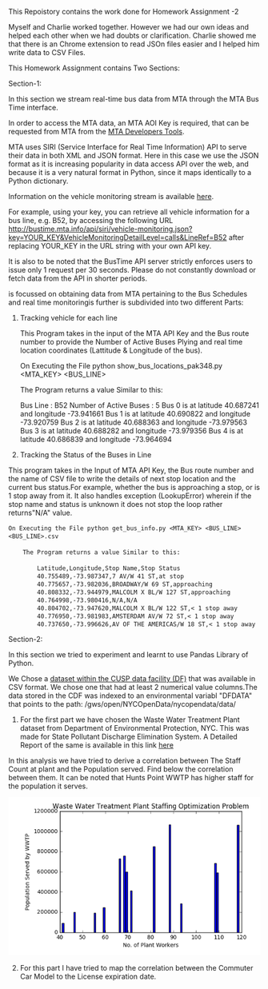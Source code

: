 This Repoistory contains the work done for Homework Assignment -2 

Myself and Charlie worked together. However we had our own ideas and helped each other when we had doubts or clarification. Charlie showed  me that there is an Chrome extension to read JSOn files easier and I helped him write data to CSV Files.

This Homework Assignment contains Two Sections:

Section-1:

In this section we stream real-time bus data from MTA through the MTA Bus Time interface. 

In order to access the MTA data, an MTA AOI Key is required, that can be requested from MTA from the [MTA Developers Tools](http://bustime.mta.info/wiki/Developers/Index).

MTA uses  SIRI (Service Interface for Real Time Information) API to serve their data in both XML and JSON format. Here in this case we use the JSON format as it is increasing popularity in data access API over the web, and because it is a very natural format in Python, since it maps identically to a Python dictionary. 

Information on the vehicle monitoring stream is available [here](http://bustime.mta.info/wiki/Developers/SIRIVehicleMonitoring).

For example, using your key, you can retrieve all vehicle information for a bus line, e.g. B52, by accessing the following URL http://bustime.mta.info/api/siri/vehicle-monitoring.json?key=YOUR_KEY&VehicleMonitoringDetailLevel=calls&LineRef=B52 after replacing YOUR_KEY in the URL string with your own API key.

It is also to be noted that the BusTime API server strictly enforces users to issue only 1 request per 30 seconds. Please do not constantly download or fetch data from the API in
shorter periods.




is focussed on obtaining data from MTA pertaining to the Bus Schedules and real time monitoringis further is subdivided into two different Parts:

1. Tracking vehicle for each line

    This Program takes in the input of the MTA API Key and the Bus route number to provide the Number of Active Buses Plying and real time location coordinates (Lattitude & Longitude of the bus).
    
    On Executing the File python show_bus_locations_pak348.py <MTA_KEY> <BUS_LINE>
    
    The Program returns a value Similar to this:
    
      Bus Line : B52
        Number of Active Buses : 5
        Bus 0 is at latitude 40.687241 and longitude -73.941661
        Bus 1 is at latitude 40.690822 and longitude -73.920759
        Bus 2 is at latitude 40.688363 and longitude -73.979563
        Bus 3 is at latitude 40.688282 and longitude -73.979356
        Bus 4 is at latitude 40.686839 and longitude -73.964694
        
        
2. Tracking the Status of the Buses in Line

This program takes in the Input of MTA API Key, the Bus route number and the name of CSV file to write the details of next stop location and the current bus status.For example, whether the bus is approaching a stop, or is 1 stop away from it. It also handles exception (LookupError) wherein if the stop name and status is unknown it does not stop the loop rather returns"N/A" value.
    
    On Executing the File python get_bus_info.py <MTA_KEY> <BUS_LINE> <BUS_LINE>.csv
    
        The Program returns a value Similar to this:
        
            Latitude,Longitude,Stop Name,Stop Status
            40.755489,-73.987347,7 AV/W 41 ST,at stop
            40.775657,-73.982036,BROADWAY/W 69 ST,approaching
            40.808332,-73.944979,MALCOLM X BL/W 127 ST,approaching
            40.764998,-73.980416,N/A,N/A
            40.804702,-73.947620,MALCOLM X BL/W 122 ST,< 1 stop away
            40.776950,-73.981983,AMSTERDAM AV/W 72 ST,< 1 stop away
            40.737650,-73.996626,AV OF THE AMERICAS/W 18 ST,< 1 stop away
            
Section-2:

In this section we tried to experiment and learnt to use Pandas Library of Python.

We Chose a [dataset within the CUSP data facility (DF)](https://datahub.cusp.nyu.edu/data-catalog) that was available in CSV format. We chose one that had at least 2 numerical value columns.The data stored in the CDF was indexed to an environmental variabl "DFDATA" that points to the path: /gws/open/NYCOpenData/nycopendata/data/

1. For the first part we have chosen the Waste Water Treatment Plant dataset from Department of Environmental Protection, NYC. This was made for State Pollutant Discharge Elimination System. A Detailed Report of the same is available in this link [here](http://www.nyc.gov/html/dep/pdf/harbor/spdes_bmp_report_2012.pdf)

In this analysis we have tried to derive a correlation between The Staff Count at plant and the Population served. Find below the correlation between them. It can be noted that Hunts Point WWTP has higher staff for the population it serves.

![solarpalette](screebshots/WWTP_Staff_Pop.bmp)

2. For this part I have tried to map the correlation between the Commuter Car Model to the License expiration date.
